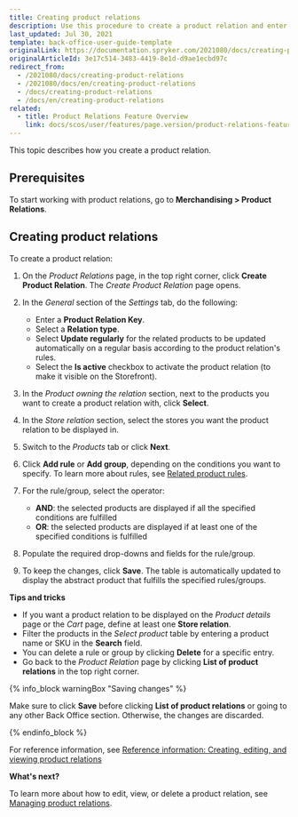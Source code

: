 ```yaml
---
title: Creating product relations
description: Use this procedure to create a product relation and enter all the required values in the Back Office.
last_updated: Jul 30, 2021
template: back-office-user-guide-template
originalLink: https://documentation.spryker.com/2021080/docs/creating-product-relations
originalArticleId: 3e17c514-3483-4419-8e1d-d9ae1ecbd97c
redirect_from:
  - /2021080/docs/creating-product-relations
  - /2021080/docs/en/creating-product-relations
  - /docs/creating-product-relations
  - /docs/en/creating-product-relations
related:
  - title: Product Relations Feature Overview
    link: docs/scos/user/features/page.version/product-relations-feature-overview.html
---
```


This topic describes how you create a product relation.

## Prerequisites

To start working with product relations, go to **Merchandising&nbsp;<span aria-label="and then">></span> Product Relations**.

## Creating product relations

To create a product relation:
1. On the *Product Relations* page, in the top right corner, click **Create Product Relation**. The *Create Product Relation* page opens.
2. In  the *General* section of the *Settings* tab, do the following:
    * Enter a **Product Relation Key**.
    * Select a **Relation type**.
    * Select **Update regularly** for the related products to be updated automatically on a regular basis according to the product relation's rules.
    * Select the **Is active** checkbox to activate the product relation (to make it visible on the Storefront).
3. In the *Product owning the relation* section,  next to the products you want to create a product relation with, click **Select**.

4. In the *Store relation* section, select the stores you want the product relation to be displayed in.

5. Switch to the *Products* tab or click **Next**.

6. Click **Add rule** or **Add group**, depending on the conditions you want to specify. To learn more about rules, see [Related product rules](/docs/scos/user/features/{{page.version}}/product-relations-feature-overview.html#related-product-rules).  

7. For the rule/group, select the operator:
    * **AND**: the selected products are displayed if all the specified conditions are fulfilled
    * **OR**: the selected products are displayed if at least one of the specified conditions is fulfilled

8. Populate the required drop-downs and fields for the rule/group.

9. To keep the changes, click **Save**. The table is automatically updated to display the abstract product that fulfills the specified rules/groups.

**Tips and tricks**

* If you want a product relation to be displayed on the *Product details* page or the *Cart* page, define at least one **Store relation**.
* Filter the products in the *Select product* table by entering a product name or SKU in the **Search** field.
* You can delete a rule or group by clicking **Delete** for a specific entry.
* Go back to the *Product Relation* page by clicking **List of product relations** in the top right corner.

{% info_block warningBox "Saving changes" %}

Make sure to click **Save** before clicking **List of product relations** or going to any other Back Office section. Otherwise, the changes are discarded.  

{% endinfo_block %}

For reference information, see [Reference information: Creating, editing, and viewing product relations](/docs/scos/user/back-office-user-guides/{{page.version}}/merchandising/product-relations/managing-product-relations.html#reference-information-creating-editing-and-viewing-product-relations)

**What's next?**

To learn more about how to edit, view, or delete a product relation, see [Managing product relations](/docs/scos/user/back-office-user-guides/{{page.version}}/merchandising/product-relations/managing-product-relations.html).
